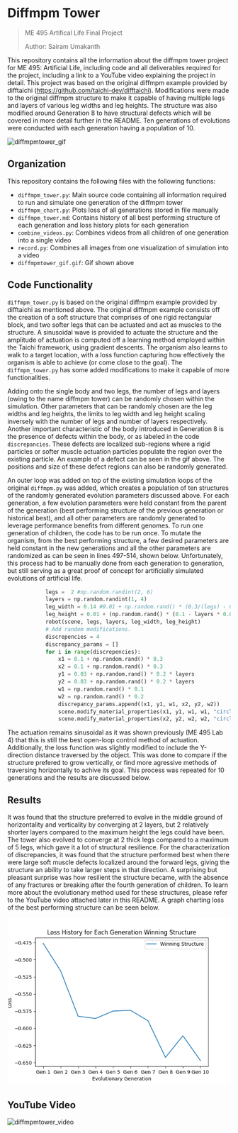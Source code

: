 # Diffmpm Tower
> ME 495 Artifical Life Final Project
>
> Author: Sairam Umakanth

This repository contains all the information about the diffmpm tower project for ME 495: Artificial Life, including code and all deliverables required for the project, including a link to a YouTube video explaining the project in detail. This project was based on the original diffmpm example provided by difftaichi (https://github.com/taichi-dev/difftaichi). Modifications were made to the original diffmpm structure to make it capable of having multiple legs and layers of various leg widths and leg heights. The structure was also modified around Generation 8 to have structural defects which will be covered in more detail further in the README. Ten generations of evolutions were conducted with each generation having a population of 10. 

![diffmpmtower_gif](diffmpmtower_gif.gif)

## Organization

This repository contains the following files with the following functions:

- `diffmpm_tower.py`: Main source code containing all information required to run and simulate one generation of the diffmpm tower
- `diffmpm_chart.py`: Plots loss of all generations stored in file manually
- `diffmpm_tower.md`: Contains history of all best performing structure of each generation and loss history plots for each generation
- `combine_videos.py`: Combines videos from all children of one generation into a single video
- `record.py`: Combines all images from one visualization of simulation into a video
- `diffmpmtower_gif.gif`: Gif shown above

## Code Functionality

`diffmpm_tower.py` is based on the original diffmpm example provided by difftaichi as mentioned above. The original diffmpm example consists off the creation of a soft structure that comprises of one rigid rectangular block, and two softer legs that can be actuated and act as muscles to the structure. A sinusoidal wave is provided to actuate the structure and the amplitude of actuation is computed off a learning method employed within the Taichi framework, using gradient descents. The organism also learns to walk to a target location, with a loss function capturing how effectively the organism is able to achieve (or come close to the goal). The `diffmpm_tower.py` has some added modifications to make it capable of more functionalities.

Adding onto the single body and two legs, the number of legs and layers (owing to the name diffmpm tower) can be randomly chosen within the simulation. Other parameters that can be randomly chosen are the leg widths and leg heights, the limits to leg width and leg height scaling inversely with the number of legs and number of layers respectively. Another important characteristic of the body introduced in Generation 8 is the presence of defects within the body, or as labeled in the code `discrepancies`. These defects are localized sub-regions where a rigid particles or softer muscle actuation particles populate the region over the existing particle. An example of a defect can be seen in the gif above. The positions and size of these defect regions can also be randomly generated.

An outer loop was added on top of the existing simulation loops of the original `diffmpm.py` was added, which creates a population of ten structures of the randomly generated evolution parameters discussed above. For each generation, a few evolution parameters were held constant from the parent of the generation (best performing structure of the previous generation or historical best), and all other parameters are randomly generated to leverage performance benefits from different genomes. To run one generation of children, the code has to be run once. To mutate the organism, from the best performing structure, a few desired parameters are held constant in the new generations and all the other parameters are randomized as can be seen in lines 497-514, shown below. Unfortunately, this process had to be manually done from each generation to generation, but still serving as a great proof of concept for artificially simulated evolutions of artificial life.  

```python
            legs =  2 #np.random.randint(2, 6)
            layers = np.random.randint(1, 4)
            leg_width = 0.14 #0.01 + np.random.rand() * (0.3/(legs) - 0.01)
            leg_height = 0.01 + (np.random.rand() * (0.1 - layers * 0.01))
            robot(scene, legs, layers, leg_width, leg_height)
            # Add random modifications.
            discrepencies = 4
            discrepancy_params = []
            for i in range(discrepencies):
                x1 = 0.1 + np.random.rand() * 0.3
                x2 = 0.1 + np.random.rand() * 0.3
                y1 = 0.03 + np.random.rand() * 0.2 * layers
                y2 = 0.03 + np.random.rand() * 0.2 * layers
                w1 = np.random.rand() * 0.1
                w2 = np.random.rand() * 0.2
                discrepancy_params.append((x1, y1, w1, x2, y2, w2))
                scene.modify_material_properties(x1, y1, w1, w1, "circle", -1)
                scene.modify_material_properties(x2, y2, w2, w2, "circle", 3)
```

The actuation remains sinusoidal as it was shown previously (ME 495 Lab 4) that this is still the best open-loop control method of actuation. Additionally, the loss function was slightly modified to include the Y-direction distance traversed by the object. This was done to compare if the structure prefered to grow vertically, or find more agressive methods of traversing horizontally to achive its goal. This process was repeated for 10 generations and the results are discussed below. 

## Results

It was found that the structure preferred to evolve in the middle ground of horizontality and verticality by converging at 2 layers, but 2 relatively shorter layers compared to the maximum height the legs could have been. The tower also evolved to converge at 2 thick legs compared to a maximum of 5 legs, which gave it a lot of structural resilience. For the characterization of discrepancies, it was found that the structure performed best when there were large soft muscle defects localized around the forward legs, giving the structure an ability to take larger steps in that direction. A surprising but pleasant surprise was how resilient the structure became, with the absence of any fractures or breaking after the fourth generation of children. To learn more about the evolutionary method used for these structures, please refer to the YouTube video attached later in this README. A graph charting loss of the best performing structure can be seen below. 

![diffmpmtower_plot](images/final_plot.png)

## YouTube Video

![diffmpmtower_video](https://youtu.be/ei0TkFdqHJA)



